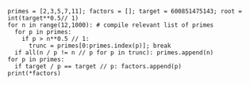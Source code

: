     primes = [2,3,5,7,11]; factors = []; target = 600851475143; root = int(target**0.5// 1)
    for n in range(12,1000): # compile relevant list of primes
      for p in primes:
        if p > n**0.5 // 1:
          trunc = primes[0:primes.index(p)]; break
      if all(n / p != n // p for p in trunc): primes.append(n)
    for p in primes:
      if target / p == target // p: factors.append(p)
    print(*factors)
